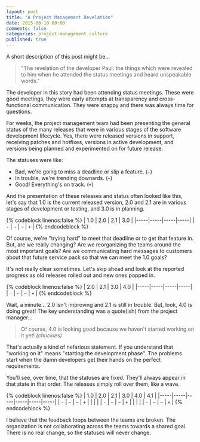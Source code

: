 ```yaml
---
layout: post
title: "A Project Management Revelation"
date: 2015-06-10 00:00
comments: false
categories: project-management culture
published: true
---
```


A short description of this post might be...

> "The revelation of the developer Paul: the things which were revealed to him when he attended the status meetings and heard unspeakable words."

The developer in this story had been attending status meetings. These were good meetings, they were early attempts at transparency and cross-functional communication. They were snappy and there was always time for questions.

For weeks, the project management team had been presenting the general status of the many releases that were in various stages of the software development lifecycle. Yes, there were released versions in support, receiving patches and hotfixes, versions in active development, and versions being planned and experimented on for future release.

The statuses were like: 

 * Bad, we're going to miss a deadline or slip a feature. (`-`)
 * In trouble, we're trending downards. (`~`)
 * Good! Everything's on track. (`+`)

And the presentation of these releases and status often looked like this, let's say that 1.0 is the current released version, 2.0 and 2.1 are in various stages of development or testing, and 3.0 is in planning.

{% codeblock linenos:false %}
| 1.0 | 2.0 | 2.1 | 3.0 |
|-----|-----|-----|-----|
| `-` | `~` | `~` | `+` |
{% endcodeblock %}

Of course, we're "trying hard" to meet that deadline or to get that feature in. But, are we really changing? Are we reorganizing the teams around the most important goals? Are we communicating hard messages to customers about that future service pack so that we can meet the 1.0 goals?

It's not really clear sometimes. Let's skip ahead and look at the reported progress as old releases rolled out and new ones popped in.

{% codeblock linenos:false %}
| 2.0 | 2.1 | 3.0 | 4.0 |
|-----|-----|-----|-----|
| `-` | `~` | `~` | `+` |
{% endcodeblock %}

Wait, a minute... 2.0 isn't improving and 2.1 is still in trouble. But, look, 4.0 is doing great! The key understanding was a quote(ish) from the project manager...

> Of course, 4.0 is looking good because we haven't started working on it yet! *(chuckles)*

That's actually a kind of nefarious statement. If you understand that "working on it" means "starting the development phase". The problems start when the damn developers get their hands on the perfect requirements.

You'll see, over time, that the statuses are fixed. They'll always appear in that state in that order. The releases simply roll over them, like a wave.

{% codeblock linenos:false %}
| 1.0 | 2.0 | 2.1 | 3.0 | 4.0 | 4.1 |
|-----|-----|-----|-----|-----|-----|
| `-` | `~` | `~` | `+` |     |     |
|     | `-` | `~` | `~` | `+` |     |
|     |     | `-` | `~` | `~` | `+` |
{% endcodeblock %}

I believe that the feedback loops between the teams are broken. The organization is not collaborating across the teams towards a shared goal. There is no real change, so the statuses will never change.
